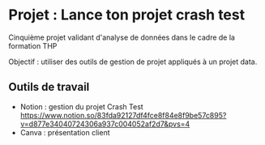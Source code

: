 # Projet : Lance ton projet crash test

Cinquième projet validant d'analyse de données dans le cadre de la formation THP  

Objectif : utiliser des outils de gestion de projet appliqués à un projet data.

## Outils de travail

- Notion : gestion du projet Crash Test  
https://www.notion.so/83fda92127df4fce8f84e8f9be57c895?v=d877e34040724306a937c004052af2d7&pvs=4
- Canva : présentation client
